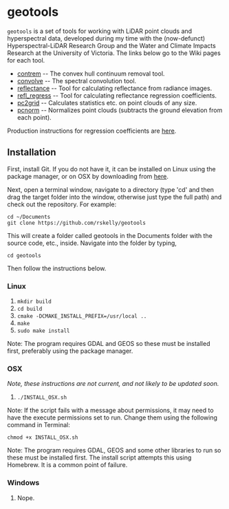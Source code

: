 # geotools

`geotools` is a set of tools for working with LiDAR point clouds and hyperspectral data, developed during my time with the (now-defunct) Hyperspectral-LiDAR Research Group and the Water and Climate Impacts Research at the University of Victoria. The links below go to the Wiki pages for each tool.

* [contrem](https://github.com/rskelly/geotools/wiki/contrem) -- The convex hull continuum removal tool.
* [convolve](https://github.com/rskelly/geotools/wiki/convolve) -- The spectral convolution tool.
* [reflectance](https://github.com/rskelly/geotools/wiki/reflectance) -- Tool for calculating reflectance from radiance images.
* [refl_regress](https://github.com/rskelly/geotools/wiki/refl_regress) -- Tool for calculating reflectance regression coefficients. 
* [pc2grid](https://github.com/rskelly/geotools/wiki/pc2grid) -- Calculates statistics etc. on point clouds of any size.
* [pcnorm](https://github.com/rskelly/geotools/wiki/pcnorm) -- Normalizes point clouds (subtracts the ground elevation from each point).

Production instructions for regression coefficients are [here](https://github.com/rskelly/geotools/wiki/process).

## Installation

First, install Git. If you do not have it, it can be installed on Linux using the package manager, or on OSX by downloading from [here](https://git-scm.com/download/mac).

Next, open a terminal window, navigate to a directory (type 'cd' and then drag the target folder into the window, otherwise just type the full path) and check out the repository. For example:
    
    cd ~/Documents
    git clone https://github.com/rskelly/geotools
    
This will create a folder called geotools in the Documents folder with the source code, etc., inside. Navigate into the folder by typing,

    cd geotools
    
Then follow the instructions below.

### Linux
1) `mkdir build`
3) `cd build`
4) `cmake -DCMAKE_INSTALL_PREFIX=/usr/local ..`
5) `make`
6) `sudo make install`

Note: The program requires GDAL and GEOS so these must be installed first, preferably using the package manager.

### OSX

*Note, these instructions are not current, and not likely to be updated soon.*

1) `./INSTALL_OSX.sh`

Note: If the script fails with a message about permissions, it may need to have the execute permissions set to run. Change them using the following command in Terminal:

    chmod +x INSTALL_OSX.sh

Note: The program requires GDAL, GEOS and some other libraries to run so these must be installed first. The install script attempts this using Homebrew. It is a common point of failure.

### Windows
1) Nope.

